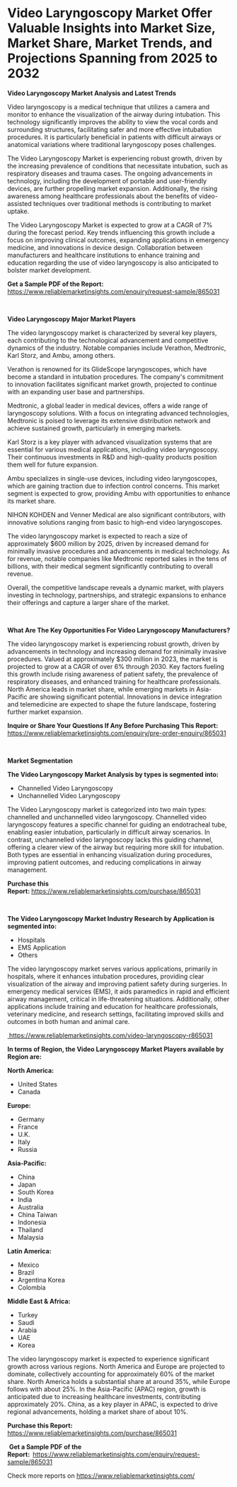 <p><h1>Video Laryngoscopy Market Offer Valuable Insights into Market Size, Market Share, Market Trends, and Projections Spanning from 2025 to 2032</h1></p><p><strong>Video Laryngoscopy Market Analysis and Latest Trends</strong></p>
<p><p>Video laryngoscopy is a medical technique that utilizes a camera and monitor to enhance the visualization of the airway during intubation. This technology significantly improves the ability to view the vocal cords and surrounding structures, facilitating safer and more effective intubation procedures. It is particularly beneficial in patients with difficult airways or anatomical variations where traditional laryngoscopy poses challenges.</p><p>The Video Laryngoscopy Market is experiencing robust growth, driven by the increasing prevalence of conditions that necessitate intubation, such as respiratory diseases and trauma cases. The ongoing advancements in technology, including the development of portable and user-friendly devices, are further propelling market expansion. Additionally, the rising awareness among healthcare professionals about the benefits of video-assisted techniques over traditional methods is contributing to market uptake.</p><p>The Video Laryngoscopy Market is expected to grow at a CAGR of 7% during the forecast period. Key trends influencing this growth include a focus on improving clinical outcomes, expanding applications in emergency medicine, and innovations in device design. Collaboration between manufacturers and healthcare institutions to enhance training and education regarding the use of video laryngoscopy is also anticipated to bolster market development.</p></p>
<p><strong>Get a Sample PDF of the Report:&nbsp;</strong> <a href="https://www.reliablemarketinsights.com/enquiry/request-sample/865031?utm_campaign=3021&utm_medium=2&utm_source=Github&utm_content=ia&utm_term=04032025&utm_id=video-laryngoscopy">https://www.reliablemarketinsights.com/enquiry/request-sample/865031</a></p>
<p>&nbsp;</p>
<p><strong>Video Laryngoscopy Major Market Players</strong></p>
<p><p>The video laryngoscopy market is characterized by several key players, each contributing to the technological advancement and competitive dynamics of the industry. Notable companies include Verathon, Medtronic, Karl Storz, and Ambu, among others. </p><p>Verathon is renowned for its GlideScope laryngoscopes, which have become a standard in intubation procedures. The company's commitment to innovation facilitates significant market growth, projected to continue with an expanding user base and partnerships.</p><p>Medtronic, a global leader in medical devices, offers a wide range of laryngoscopy solutions. With a focus on integrating advanced technologies, Medtronic is poised to leverage its extensive distribution network and achieve sustained growth, particularly in emerging markets.</p><p>Karl Storz is a key player with advanced visualization systems that are essential for various medical applications, including video laryngoscopy. Their continuous investments in R&D and high-quality products position them well for future expansion.</p><p>Ambu specializes in single-use devices, including video laryngoscopes, which are gaining traction due to infection control concerns. This market segment is expected to grow, providing Ambu with opportunities to enhance its market share.</p><p>NIHON KOHDEN and Venner Medical are also significant contributors, with innovative solutions ranging from basic to high-end video laryngoscopes.</p><p>The video laryngoscopy market is expected to reach a size of approximately $600 million by 2025, driven by increased demand for minimally invasive procedures and advancements in medical technology. As for revenue, notable companies like Medtronic reported sales in the tens of billions, with their medical segment significantly contributing to overall revenue.</p><p>Overall, the competitive landscape reveals a dynamic market, with players investing in technology, partnerships, and strategic expansions to enhance their offerings and capture a larger share of the market.</p></p>
<p>&nbsp;</p>
<p><strong>What Are The Key Opportunities For Video Laryngoscopy Manufacturers?</strong></p>
<p><p>The video laryngoscopy market is experiencing robust growth, driven by advancements in technology and increasing demand for minimally invasive procedures. Valued at approximately $300 million in 2023, the market is projected to grow at a CAGR of over 6% through 2030. Key factors fueling this growth include rising awareness of patient safety, the prevalence of respiratory diseases, and enhanced training for healthcare professionals. North America leads in market share, while emerging markets in Asia-Pacific are showing significant potential. Innovations in device integration and telemedicine are expected to shape the future landscape, fostering further market expansion.</p></p>
<p><strong>Inquire or Share Your Questions If Any Before Purchasing This Report:</strong> <a href="https://www.reliablemarketinsights.com/enquiry/pre-order-enquiry/865031?utm_campaign=3021&utm_medium=2&utm_source=Github&utm_content=ia&utm_term=04032025&utm_id=video-laryngoscopy">https://www.reliablemarketinsights.com/enquiry/pre-order-enquiry/865031</a></p>
<p>&nbsp;</p>
<p><strong>Market Segmentation</strong></p>
<p><strong>The Video Laryngoscopy Market Analysis by types is segmented into:</strong></p>
<p><ul><li>Channelled Video Laryngoscopy</li><li>Unchannelled Video Laryngoscopy</li></ul></p>
<p><p>The Video Laryngoscopy market is categorized into two main types: channelled and unchannelled video laryngoscopy. Channelled video laryngoscopy features a specific channel for guiding an endotracheal tube, enabling easier intubation, particularly in difficult airway scenarios. In contrast, unchannelled video laryngoscopy lacks this guiding channel, offering a clearer view of the airway but requiring more skill for intubation. Both types are essential in enhancing visualization during procedures, improving patient outcomes, and reducing complications in airway management.</p></p>
<p><strong>Purchase this Report:&nbsp;</strong><a href="https://www.reliablemarketinsights.com/purchase/865031?utm_campaign=3021&utm_medium=2&utm_source=Github&utm_content=ia&utm_term=04032025&utm_id=video-laryngoscopy">https://www.reliablemarketinsights.com/purchase/865031</a></p>
<p>&nbsp;</p>
<p><strong>The Video Laryngoscopy Market Industry Research by Application is segmented into:</strong></p>
<p><ul><li>Hospitals</li><li>EMS Application</li><li>Others</li></ul></p>
<p><p>The video laryngoscopy market serves various applications, primarily in hospitals, where it enhances intubation procedures, providing clear visualization of the airway and improving patient safety during surgeries. In emergency medical services (EMS), it aids paramedics in rapid and efficient airway management, critical in life-threatening situations. Additionally, other applications include training and education for healthcare professionals, veterinary medicine, and research settings, facilitating improved skills and outcomes in both human and animal care.</p></p>
<p><a href="https://www.reliablemarketinsights.com/video-laryngoscopy-r865031?utm_campaign=3021&utm_medium=2&utm_source=Github&utm_content=ia&utm_term=04032025&utm_id=video-laryngoscopy">&nbsp;https://www.reliablemarketinsights.com/video-laryngoscopy-r865031</a></p>
<p><strong>In terms of Region, the Video Laryngoscopy Market Players available by Region are:</strong></p>
<p>
    <p> <strong> North America: </strong>
        <ul>
            <li>United States</li>
            <li>Canada</li>
        </ul>
        </p> 
    <p> <strong> Europe: </strong>
        <ul>
            <li>Germany</li>
            <li>France</li>
            <li>U.K.</li>
            <li>Italy</li>
            <li>Russia</li>
        </ul>
        </p> 
    <p> <strong> Asia-Pacific: </strong>
        <ul>
            <li>China</li>
            <li>Japan</li>
            <li>South Korea</li>
            <li>India</li>
            <li>Australia</li>
            <li>China Taiwan</li>
            <li>Indonesia</li>
            <li>Thailand</li>
            <li>Malaysia</li>
        </ul>
        </p> 
    <p> <strong> Latin America: </strong>
        <ul>
            <li>Mexico</li>
            <li>Brazil</li>
            <li>Argentina Korea</li>
            <li>Colombia</li>
        </ul>
        </p> 
    <p> <strong> Middle East & Africa: </strong>
        <ul>
            <li>Turkey</li>
            <li>Saudi</li>
            <li>Arabia</li>
            <li>UAE</li>
            <li>Korea</li>
        </ul>
    </p>
    </p>
<p><p>The video laryngoscopy market is expected to experience significant growth across various regions. North America and Europe are projected to dominate, collectively accounting for approximately 60% of the market share. North America holds a substantial share at around 35%, while Europe follows with about 25%. In the Asia-Pacific (APAC) region, growth is anticipated due to increasing healthcare investments, contributing approximately 20%. China, as a key player in APAC, is expected to drive regional advancements, holding a market share of about 10%.</p></p>
<p><strong>Purchase this Report: </strong><a href="https://www.reliablemarketinsights.com/purchase/865031?utm_campaign=3021&utm_medium=2&utm_source=Github&utm_content=ia&utm_term=04032025&utm_id=video-laryngoscopy">https://www.reliablemarketinsights.com/purchase/865031</a></p>
<p>&nbsp;<strong>Get a Sample PDF of the Report:&nbsp;&nbsp;</strong><a href="https://www.reliablemarketinsights.com/enquiry/request-sample/865031?utm_campaign=3021&utm_medium=2&utm_source=Github&utm_content=ia&utm_term=04032025&utm_id=video-laryngoscopy">https://www.reliablemarketinsights.com/enquiry/request-sample/865031</a></p>
<p><strong></strong></p>
<p>Check more reports on <a href="https://www.reliablemarketinsights.com/?utm_campaign=3021&utm_medium=2&utm_source=Github&utm_content=ia&utm_term=04032025&utm_id=video-laryngoscopy">https://www.reliablemarketinsights.com/</a></p>
